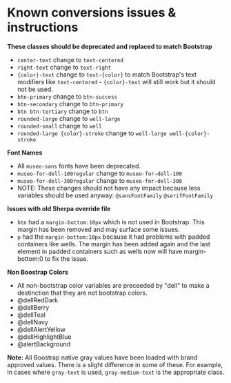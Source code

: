 Known conversions issues & instructions
======================


**These classes should be deprecated and replaced to match Bootstrap**
* ```center-text``` change to ```text-centered```
* ```right-text``` change to ```text-right```
* ```{color}-text``` change to ```text-{color}``` to match Bootstrap's text modifiers like ```text-centered``` - ```{color}-text``` will still work but it should not be used.
* ```btn-primary``` change to ```btn-success```
* ```btn-secondary``` change to ```btn-primary```
* ```btn btn-tertiary``` change to ```btn```
* ```rounded-large``` change to ```well-large```
* ```rounded-small``` change to ```well```
* ```rounded-large {color}-stroke``` change to ```well-large well-{color}-stroke```

**Font Names**
* All ```museo-sans``` fonts have been deprecated.
* ```museo-for-dell-100regular``` change to ```museo-for-dell-100```
* ```museo-for-dell-300regular``` change to ```museo-for-dell-300```
* NOTE: These changes should not have any impact because less variables should be used anyway: ```@sansFontFamily``` ```@serifFontFamily```

**Issues with old Sherpa override file**
* ```btn``` had a ```margin-bottom:10px``` which is not used in Bootstrap. This margin has been removed and may surface some issues.
* ```p``` had the ```margin-bottom:10px``` because it had problems with padded containers like wells. The margin has been added again and the last element in padded containers such as wells now will have margin-bottom:0 to fix the issue.


**Non Boostrap Colors**
* All non-bootstrap color variables are preceeded by "dell" to make a destinction that they are not bootstrap colors.
* @dellRedDark
* @dellBerry
* @dellTeal
* @dellNavy
* @dellAlertYellow
* @dellHighlightBlue
* @alertBackground

**Note:** All Boostrap native gray values have been loaded with brand approved values.  There is a slight difference in some of these. For example, in cases where ```gray-text``` is used, ```gray-medium-text``` is the appropriate class.

